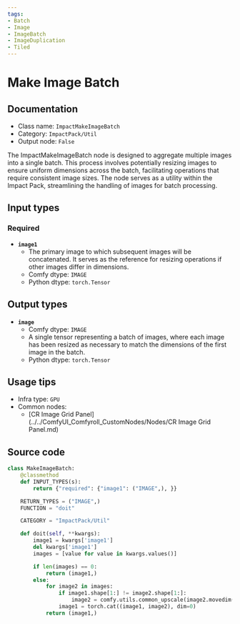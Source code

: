 ```yaml
---
tags:
- Batch
- Image
- ImageBatch
- ImageDuplication
- Tiled
---
```


# Make Image Batch
## Documentation
- Class name: `ImpactMakeImageBatch`
- Category: `ImpactPack/Util`
- Output node: `False`

The ImpactMakeImageBatch node is designed to aggregate multiple images into a single batch. This process involves potentially resizing images to ensure uniform dimensions across the batch, facilitating operations that require consistent image sizes. The node serves as a utility within the Impact Pack, streamlining the handling of images for batch processing.
## Input types
### Required
- **`image1`**
    - The primary image to which subsequent images will be concatenated. It serves as the reference for resizing operations if other images differ in dimensions.
    - Comfy dtype: `IMAGE`
    - Python dtype: `torch.Tensor`
## Output types
- **`image`**
    - Comfy dtype: `IMAGE`
    - A single tensor representing a batch of images, where each image has been resized as necessary to match the dimensions of the first image in the batch.
    - Python dtype: `torch.Tensor`
## Usage tips
- Infra type: `GPU`
- Common nodes:
    - [CR Image Grid Panel](../../ComfyUI_Comfyroll_CustomNodes/Nodes/CR Image Grid Panel.md)



## Source code
```python
class MakeImageBatch:
    @classmethod
    def INPUT_TYPES(s):
        return {"required": {"image1": ("IMAGE",), }}

    RETURN_TYPES = ("IMAGE",)
    FUNCTION = "doit"

    CATEGORY = "ImpactPack/Util"

    def doit(self, **kwargs):
        image1 = kwargs['image1']
        del kwargs['image1']
        images = [value for value in kwargs.values()]

        if len(images) == 0:
            return (image1,)
        else:
            for image2 in images:
                if image1.shape[1:] != image2.shape[1:]:
                    image2 = comfy.utils.common_upscale(image2.movedim(-1, 1), image1.shape[2], image1.shape[1], "lanczos", "center").movedim(1, -1)
                image1 = torch.cat((image1, image2), dim=0)
            return (image1,)

```
